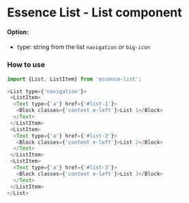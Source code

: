 # Essence List - List component

#### Option:
- type: string from the list `navigation` or `big-icon`

### How to use
```js
import {List, ListItem} from 'essence-list';

<List type={'navigation'}>
 <ListItem>
  <Text type={'a'} href={'#list-1'}>
   <Block classes={'content e-left'}>List 1</Block>
  </Text>
 </ListItem>
 <ListItem>
  <Text type={'a'} href={'#list-2'}>
   <Block classes={'content e-left'}>List 2</Block>
  </Text>
 </ListItem>
 <ListItem>
  <Text type={'a'} href={'#list-3'}>
   <Block classes={'content e-left'}>List 3</Block>
  </Text>
 </ListItem>
</List>
```